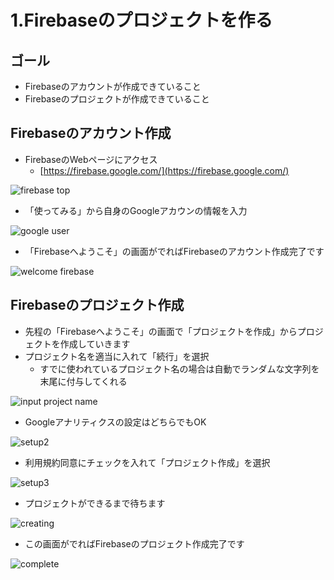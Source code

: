 # 1.Firebaseのプロジェクトを作る

## ゴール

- Firebaseのアカウントが作成できていること
- Firebaseのプロジェクトが作成できていること

## Firebaseのアカウント作成

- FirebaseのWebページにアクセス
    - [https://firebase.google.com/](https://firebase.google.com/)

![firebase top](/images/1/1-1.png)

- 「使ってみる」から自身のGoogleアカウンの情報を入力

![google user](/images/1/1-2.png)

- 「Firebaseへようこそ」の画面がでればFirebaseのアカウント作成完了です

![welcome firebase](/images/1/1-3.png)

## Firebaseのプロジェクト作成

- 先程の「Firebaseへようこそ」の画面で「プロジェクトを作成」からプロジェクトを作成していきます
- プロジェクト名を適当に入れて「続行」を選択
    - すでに使われているプロジェクト名の場合は自動でランダムな文字列を末尾に付与してくれる

![input project name](/images/1/1-4.png)

- Googleアナリティクスの設定はどちらでもOK

![setup2](/images/1/1-5.png)

- 利用規約同意にチェックを入れて「プロジェクト作成」を選択

![setup3](/images/1/1-6.png)

- プロジェクトができるまで待ちます

![creating](/images/1/1-7.png)

- この画面がでればFirebaseのプロジェクト作成完了です

![complete](/images/1/1-8.png)
